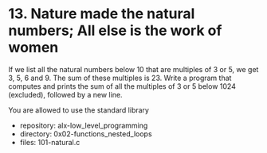 # 13. Nature made the natural numbers; All else is the work of women



If we list all the natural numbers below 10 that are multiples of 3 or 5, we get 3, 5, 6 and 9. The sum of these multiples is 23. Write a program that computes and prints the sum of all the multiples of 3 or 5 below 1024 (excluded), followed by a new line.

You are allowed to use the standard library



 - repository: alx-low_level_programming
 - directory: 0x02-functions_nested_loops
 - files: 101-natural.c
